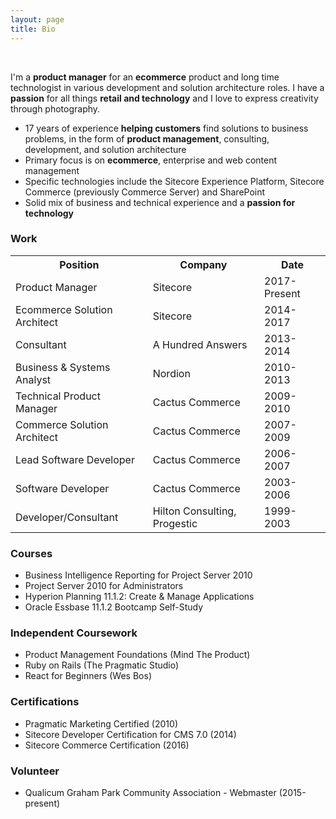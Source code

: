 ```yaml
---
layout: page
title: Bio
---
```

<br/>

I'm a **product manager** for an **ecommerce** product and long time technologist in various development and solution architecture roles. I have a **passion** for all things **retail and technology** and I love to express creativity through photography.

- 17 years of experience **helping customers** find solutions to business problems, in the form of **product management**, consulting, development, and solution architecture
- Primary focus is on **ecommerce**, enterprise and web content management
- Specific technologies include the Sitecore Experience Platform, Sitecore Commerce (previously Commerce Server) and SharePoint
- Solid mix of business and technical experience and a **passion for technology**

### Work

<table class="bio-table"><tr><th>Position</th><th>Company</th><th>Date</th>
</tr>
<tr>
<td>Product Manager</td>
<td>Sitecore</td>
<td>2017-Present</td>
</tr>
<tr>
<td>Ecommerce Solution Architect</td>
<td>Sitecore</td>
<td>2014-2017</td>
</tr>
<tr>
<td>Consultant</td>
<td>A Hundred Answers</td>
<td>2013-2014</td>
</tr>
<tr>
<td>Business & Systems Analyst</td>
<td>Nordion</td>
<td>2010-2013</td>
</tr>
<tr>
<td>Technical Product Manager</td>
<td>Cactus Commerce</td>
<td>2009-2010</td>
</tr>
<tr>
<td>Commerce Solution Architect</td>
<td>Cactus Commerce</td>
<td>2007-2009</td>
</tr>
<tr>
<td>Lead Software Developer</td>
<td>Cactus Commerce</td>
<td>2006-2007</td>
</tr>
<tr>
<td>Software Developer</td>
<td>Cactus Commerce</td>
<td>2003-2006</td>
</tr>
<tr>
<td>Developer/Consultant</td>
<td>Hilton Consulting, Progestic</td>
<td>1999-2003</td>
</tr>
</table>

### Courses

* Business Intelligence Reporting for Project Server 2010
* Project Server 2010 for Administrators
* Hyperion Planning 11.1.2: Create & Manage Applications
* Oracle Essbase 11.1.2 Bootcamp Self-Study

### Independent Coursework

* Product Management Foundations (Mind The Product)
* Ruby on Rails (The Pragmatic Studio)
* React for Beginners (Wes Bos)

### Certifications

* Pragmatic Marketing Certified (2010)
* Sitecore Developer Certification for CMS 7.0  (2014)
* Sitecore Commerce Certification (2016)

### Volunteer

* Qualicum Graham Park Community Association - Webmaster (2015-present)
